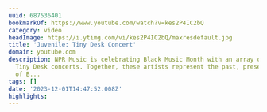 ```yaml
---
uuid: 687536401
bookmarkOf: https://www.youtube.com/watch?v=kes2P4IC2bQ
category: video
headImage: https://i.ytimg.com/vi/kes2P4IC2bQ/maxresdefault.jpg
title: 'Juvenile: Tiny Desk Concert'
domain: youtube.com
description: NPR Music is celebrating Black Music Month with an array of brand new
  Tiny Desk concerts. Together, these artists represent the past, present and future
  of B...
tags: []
date: '2023-12-01T14:47:52.008Z'
highlights: 
---
```



